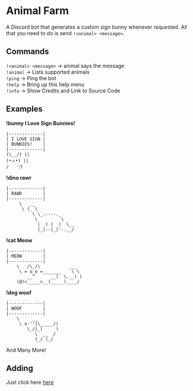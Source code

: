 # Animal Farm

A Discord bot that generates a custom sign bunny whenever requested. All that you need to do is send `!<animal> <message>`.

## Commands

`!<animal> <message>` -> animal says the message  
`!animal` -> Lists supported animals  
`!ping` -> Ping the bot  
`!help` -> Bring up this help menu  
`!info` -> Show Credits and Link to Source Code  

## Examples

**!bunny I Love Sign Bunnies!**

```text
|-------------|
| I LOVE SIGN |
| BUNNIES!    |
|-------------|
(\__/) ||
(•ㅅ•) ||
/ 　 づ
```

**!dino rawr**

```text
|-------------|
| RAWR        |
|-------------|
     \   __
      \ (_ \
          \ \_.----._
           \         \
            |  ) |  )  \__
            |_|--|_|'-.__/
```

**!cat Meow**

```text
|-------------|
| MEOW        |
|-------------|
    \   /\_/\           ___
     \ = o_o =_______    \ \
        __^      __(  \.__) )
    (@)<_____>__(_____)____/
```

**!dog woof**

```text
|-------------|
| WOOF        |
|-------------|
    \     __
     \ o-''|\_____/)
        \_/|_)     )
           \  __  /
           (_/ (_/
```

And Many More!

## Adding

Just click here [here](https://discordapp.com/api/oauth2/authorize?scope=bot&client_id=511688790994059267)